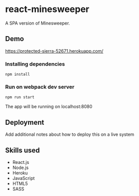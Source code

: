 # react-minesweeper

A SPA version of Minesweeper.

## Demo

https://protected-sierra-52671.herokuapp.com/

### Installing dependencies

```
npm install 
```

### Run on webpack dev server

```
npm run start
```

The app will be running on localhost:8080

## Deployment

Add additional notes about how to deploy this on a live system

## Skills used

* React.js
* Node.js
* Heroku
* JavaScript
* HTML5
* SASS




